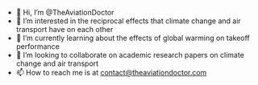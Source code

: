 - 👋 Hi, I’m @TheAviationDoctor
- 👀 I’m interested in the reciprocal effects that climate change and air transport have on each other
- 🌱 I’m currently learning about the effects of global warming on takeoff performance
- 💞️ I’m looking to collaborate on academic research papers on climate change and air transport
- 📫 How to reach me is at contact@theaviationdoctor.com

<!---
TheAviationDoctor/TheAviationDoctor is a ✨ special ✨ repository because its `README.md` (this file) appears on your GitHub profile.
You can click the Preview link to take a look at your changes.
--->
